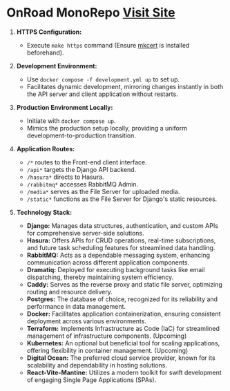 # OnRoad MonoRepo [Visit Site](https://onroad.one)

1. **HTTPS Configuration:**

   - Execute `make https` command (Ensure [mkcert](https://github.com/FiloSottile/mkcert) is installed beforehand).

2. **Development Environment:**

   - Use `docker compose -f development.yml up` to set up.
   - Facilitates dynamic development, mirroring changes instantly in both the API server and client application without restarts.

3. **Production Environment Locally:**

   - Initiate with `docker compose up`.
   - Mimics the production setup locally, providing a uniform development-to-production transition.

4. **Application Routes:**

   - `/*` routes to the Front-end client interface.
   - `/api*` targets the Django API backend.
   - `/hasura*` directs to Hasura.
   - `/rabbitmq*` accesses RabbitMQ Admin.
   - `/media*` serves as the File Server for uploaded media.
   - `/static*` functions as the File Server for Django's static resources.

5. **Technology Stack:**

   - **Django:** Manages data structures, authentication, and custom APIs for comprehensive server-side solutions.
   - **Hasura:** Offers APIs for CRUD operations, real-time subscriptions, and future task scheduling features for streamlined data handling.
   - **RabbitMQ:** Acts as a dependable messaging system, enhancing communication across different application components.
   - **Dramatiq:** Deployed for executing background tasks like email dispatching, thereby maintaining system efficiency.
   - **Caddy:** Serves as the reverse proxy and static file server, optimizing routing and resource delivery.
   - **Postgres:** The database of choice, recognized for its reliability and performance in data management.
   - **Docker:** Facilitates application containerization, ensuring consistent deployment across various environments.
   - **Terraform:** Implements Infrastructure as Code (IaC) for streamlined management of infrastructure components. (Upcoming)
   - **Kubernetes:** An optional but beneficial tool for scaling applications, offering flexibility in container management. (Upcoming)
   - **Digital Ocean:** The preferred cloud service provider, known for its scalability and dependability in hosting solutions.
   - **React-Vite-Mantine:** Utilizes a modern toolkit for swift development of engaging Single Page Applications (SPAs).